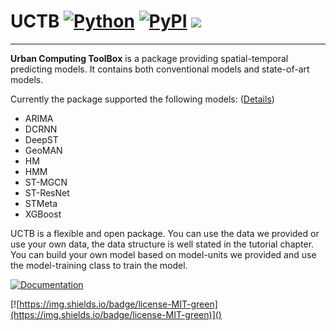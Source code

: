 # UCTB [![Python](https://img.shields.io/badge/python-3.6%7C3.7-blue)]() [![PyPI](https://img.shields.io/badge/pypi%20package-v0.3.0-sucess)](https://pypi.org/project/UCTB/) ![](https://img.shields.io/badge/tensorflow-1.12%7C1.13-important)

------

**Urban Computing ToolBox** is a package providing spatial-temporal predicting models. It contains both conventional models and state-of-art models. 

Currently the package supported the following models: ([Details](http://47.94.208.154/md_file/static/current_supported_models.html))

- ARIMA
- DCRNN
- DeepST
- GeoMAN
- HM
- HMM
- ST-MGCN
- ST-ResNet
- STMeta
- XGBoost

UCTB is a flexible and open package. You can use the data we provided or use your own data, the data structure is well stated in the tutorial chapter. You can build your own model based on model-units we provided and use the model-training class to train the model.

[![Documentation](https://img.shields.io/badge/api-reference-blue.svg)](http://47.94.208.154/)

[![https://img.shields.io/badge/license-MIT-green](https://img.shields.io/badge/license-MIT-green)]()

